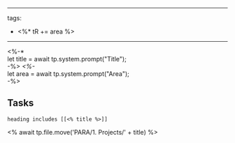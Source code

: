 
---
tags:
- <%* tR += area %>
---
<%-*  
let title = await tp.system.prompt("Title");  
-%>
_<%-_  
let area = await tp.system.prompt("Area");  
-%>


## Tasks 
```tasks
heading includes [[<% title %>]]
```

<% await tp.file.move('PARA/1. Projects/' + title) %>